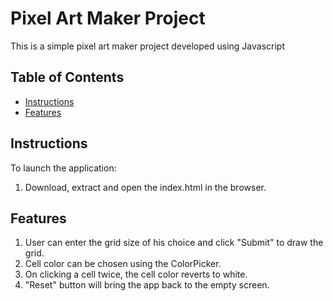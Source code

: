 # Pixel Art Maker Project
This is a simple pixel art maker project developed using Javascript

## Table of Contents

* [Instructions](#instructions)
* [Features](#features)

## Instructions

To launch the application:
1. Download, extract and open the index.html in the browser.

## Features

1. User can enter the grid size of his choice and click "Submit" to draw the grid.
2. Cell color can be chosen using the ColorPicker.
3. On clicking a cell twice, the cell color reverts to white.
4. "Reset" button will bring the app back to the empty screen.
